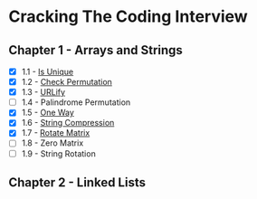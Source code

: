 # Cracking The Coding Interview
## Chapter 1 - Arrays and Strings
- [x] 1.1 - [Is Unique](1-array-and-strings/IsUnique.cs)
- [x] 1.2 - [Check Permutation](1-array-and-strings/CheckPermutation.cs)
- [x] 1.3 - [URLify](1-array-and-strings/URLify.cs)
- [ ] 1.4 - Palindrome Permutation
- [x] 1.5 - [One Way](1-array-and-strings/OneWay.cs)
- [x] 1.6 - [String Compression](1-array-and-strings/StringCompression.cs)
- [x] 1.7 - [Rotate Matrix](1-array-and-strings/RotateMatrix.cs)
- [ ] 1.8 - Zero Matrix
- [ ] 1.9 - String Rotation

## Chapter 2 - Linked Lists
